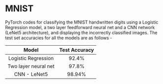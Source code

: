 # MNIST
PyTorch codes for classifying the MNIST handwritten digits using a Logistic Regression model, a two layer feedforward neural net and a CNN network (LeNet5 architecture), and displaying the incorrectly classified images. The test set accuracies for all the models are as follows - 

|         Model        | Test Accuracy |
|:--------------------:|:-------------:|
| Logistic Regression  | 92.4%         |
| Two layer neural net | 97.8%         |
| CNN - LeNet5         | 98.94%        | 

